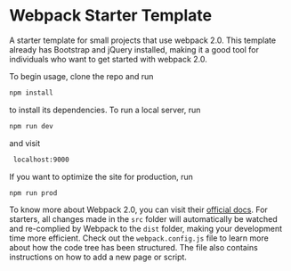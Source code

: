 # Webpack Starter Template

A starter template for small projects that use webpack 2.0. This template already has Bootstrap and jQuery installed, making it a good tool for individuals who want to get started with webpack 2.0.

To begin usage, clone the repo and run 
```bash
npm install
```
 to install its dependencies. To run a local server, run 
 ```bash
 npm run dev
 ``` 
 and visit
```bash
 localhost:9000
 ```
 If you want to optimize the site for production, run 
 ```bash
 npm run prod
 ```

To know more about Webpack 2.0, you can visit their [official docs](https://webpack.js.org/guides/get-started/). For starters, all changes made in the `src` folder will automatically be watched and re-complied by Webpack to the `dist` folder, making your development time more efficient. Check out the `webpack.config.js` file to learn more about how the code tree has been structured. The file also contains instructions on how to add a new page or script.
